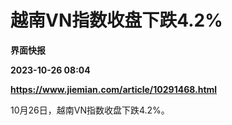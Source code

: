 # 越南VN指数收盘下跌4.2%
**界面快报**

**2023-10-26 08:04**

**https://www.jiemian.com/article/10291468.html**

10月26日，越南VN指数收盘下跌4.2%。